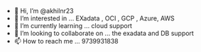 - 👋 Hi, I’m @akhilnr23
- 👀 I’m interested in ... EXadata , OCI , GCP  , Azure, AWS
- 🌱 I’m currently learning ... cloud support 
- 💞️ I’m looking to collaborate on ... the exadata and DB support 
- 📫 How to reach me ... 9739931838

<!---
akhilnr23/akhilnr23 is a ✨ special ✨ repository because its `README.md` (this file) appears on your GitHub profile.
You can click the Preview link to take a look at your changes.
--->
